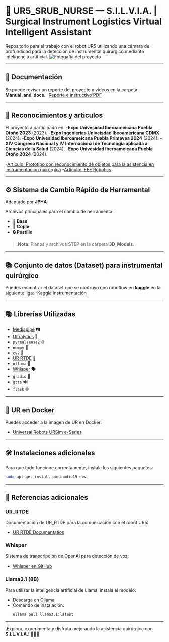 # 🤖 UR5_SRUB_NURSE — S.I.L.V.I.A. | **Surgical Instrument Logistics Virtual Intelligent Assistant**

Repositorio para el trabajo con el robot UR5 utilizando una cámara de profundidad para la detección de instrumental quirúrgico mediante inteligencia artificial.
![Fotogafía del proyecto](Manual_and_docs\Fotogafías\PORTADA.png)

---

## 🔗 **Documentación**
Se puede revisar un reporte del proyecto y videos en la carpeta **Manual_and_docs**.
-[Reporte e instructivo PDF](Manual_and_docs/UR5%20-%20Reporte%20de%20documentación.pdf)

---

## 🔗 **Reconocimientos y articulos**
El proyecto a participado en:
-**Expo Univesidad Iberoameicana Puebla Otoño 2023** (2023).
-**Expo Ingenierías Univeisdad Ibeoamericana CDMX** (2024).
-**Expo Univesidad Iberoameicana Puebla Primavea 2024** (2024).
-**XIV Congreso Nacional y IV Internacional de Tecnología aplicada a Ciencias de la Salud** (2024).
-**Expo Univesidad Iberoameicana Puebla Otoño 2024** (2024).

-[Articulo: Prototipo con reconocimiento de objetos para la asistencia en instrumentación quirúrgica](https://repositorio.iberopuebla.mx/handle/20.500.11777/5915)
-[Articulo: IEEE Robotics](https://ieeexplore.ieee.org/document/10765997)

---

## ⚙️ **Sistema de Cambio Rápido de Herramental**

Adaptado por **JPHA**  

Archivos principales para el cambio de herramienta:
- **🔗 Base**
- **🔩 Cople**
- **🔒 Pestillo**

> **Nota**: Planos y archivos STEP en la carpeta **3D_Models**.

---

## 📚 **Conjunto de datos (Dataset) para instrumental quirúrgico**
Puedes encontrar el dataset que se contruyo con roboflow en **kaggle** en la siguiente liga:
-[Kaggle instrumentación](https://www.kaggle.com/datasets/jphajp/ur5e-srube-nurse-surgical-instruments/data)

---

## 📚 **Librerías Utilizadas**

- [Mediapipe](https://google.github.io/mediapipe/) 📷
- [Ultralytics](https://ultralytics.com/) 🧠
- `pyrealsense2` 🌐
- `numpy` 📐
- `cv2` 🎥
- [UR RTDE](https://sdurobotics.gitlab.io/ur_rtde/index.html) 🤖
- `ollama` 🦙
- [Whisper](https://github.com/openai/whisper) 🗣️
- `gradio` 🌉
- `gtts` 🔊
- `flask` 🌐

---

## 🐋 **UR en Docker**

Puedes acceder a la imagen de UR en Docker:
- [Universal Robots URSim e-Series](https://hub.docker.com/r/universalrobots/ursim_e-series)

---

## 🛠️ **Instalaciones adicionales**

Para que todo funcione correctamente, instala los siguientes paquetes:

```bash
sudo apt-get install portaudio19-dev
```

---

## 🔗 **Referencias adicionales**

### UR_RTDE
Documentación de UR_RTDE para la comunicación con el robot UR5:
- [UR RTDE Documentation](https://sdurobotics.gitlab.io/ur_rtde/index.html)

### Whisper
Sistema de transcripción de OpenAI para detección de voz:
- [Whisper en GitHub](https://github.com/openai/whisper)

### Llama3.1 (8B)
Para utilizar la inteligencia artificial de Llama, instala el modelo:
- [Descarga en Ollama](https://ollama.com/download)
- Comando de instalación:
  ```bash
  ollama pull llama3.1:latest
  ```

--- 

¡Explora, experimenta y disfruta mejorando la asistencia quirúrgica con **S.I.L.V.I.A.**! 👩‍⚕️🤖
